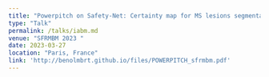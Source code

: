 ```yaml
---
title: "Powerpitch on Safety-Net: Certainty map for MS lesions segmentation (french)"
type: "Talk"
permalink: /talks/iabm.md
venue: "SFRMBM 2023 "
date: 2023-03-27
location: "Paris, France"
link: 'http://benolmbrt.github.io/files/POWERPITCH_sfrmbm.pdf'
---
```

